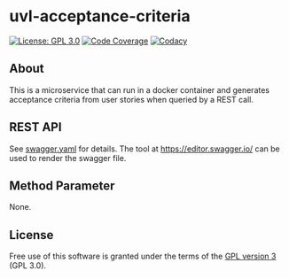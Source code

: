 # uvl-acceptance-criteria

[![License: GPL 3.0](https://img.shields.io/badge/License-GPL%203.0-blue.svg)](https://www.gnu.org/licenses/gpl-3.0.de.html)
[![Code Coverage](https://codecov.io/gh/feeduvl/uvl-acceptance-criteria/branch/main/graph/badge.svg)](https://codecov.io/gh/feeduvl/uvl-acceptance-criteria/branch/main)
[![Codacy](https://app.codacy.com/project/badge/Grade/9001e3c1ed784af2b03d774812c86b40)](https://www.codacy.com/gh/feeduvl/uvl-acceptance-criteria/dashboard)
## About

This is a microservice that can run in a docker container and generates acceptance criteria from user stories when queried by a REST call.

## REST API

See [swagger.yaml](../master/swagger.yaml) for details. The tool at https://editor.swagger.io/ can be used to render the swagger file.

## Method Parameter

None.

## License
Free use of this software is granted under the terms of the [GPL version 3](https://www.gnu.org/licenses/gpl-3.0.de.html) (GPL 3.0).